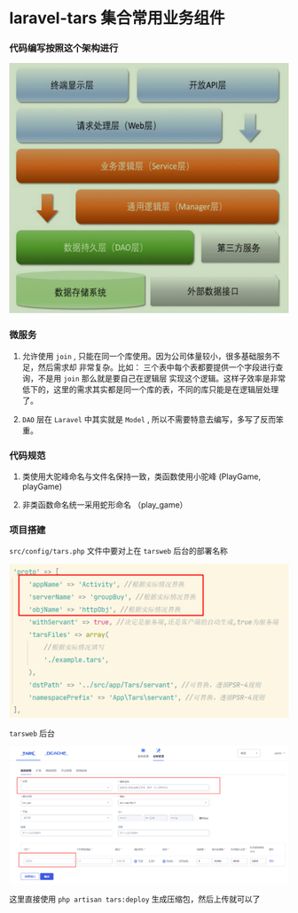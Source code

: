 # laravel-tars 集合常用业务组件

### 代码编写按照这个架构进行

![架构图](./static/structure.png)

### 微服务

1. 允许使用 `join` , 只能在同一个库使用。因为公司体量较小，很多基础服务不足，然后需求却
非常复杂。比如： 三个表中每个表都要提供一个字段进行查询，不是用 `join` 那么就是要自己在逻辑层
实现这个逻辑。这样子效率是非常低下的，这里的需求其实都是同一个库的表，不同的库只能是在逻辑层处理
了。

2. `DAO` 层在 `Laravel` 中其实就是 `Model` , 所以不需要特意去编写，多写了反而笨重。
 

### 代码规范

1. 类使用大驼峰命名与文件名保持一致，类函数使用小驼峰 (PlayGame, playGame)

2. 非类函数命名统一采用蛇形命名 （play_game）

### 项目搭建

`src/config/tars.php` 文件中要对上在 `tarsweb` 后台的部署名称 

![协议](./static/proto.png)

`tarsweb` 后台

![tarsweb](./static/tarsweb_add_service.png)

这里直接使用 `php artisan tars:deploy` 生成压缩包，然后上传就可以了

